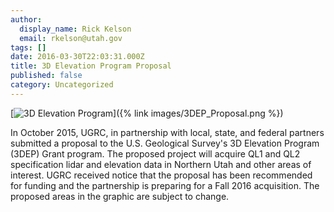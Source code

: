 ```yaml
---
author:
  display_name: Rick Kelson
  email: rkelson@utah.gov
tags: []
date: 2016-03-30T22:03:31.000Z
title: 3D Elevation Program Proposal
published: false
category: Uncategorized
---
```


[![3D Elevation Program](/images/404.png 'click to enlarge')]({% link images/3DEP_Proposal.png %})

In October 2015, UGRC, in partnership with local, state, and federal partners submitted a proposal to the U.S. Geological Survey's 3D Elevation Program (3DEP) Grant program. The proposed project will acquire QL1 and QL2 specification lidar and elevation data in Northern Utah and other areas of interest. UGRC received notice that the proposal has been recommended for funding and the partnership is preparing for a Fall 2016 acquisition. The proposed areas in the graphic are subject to change.
